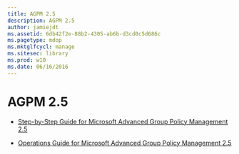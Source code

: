 ```yaml
---
title: AGPM 2.5
description: AGPM 2.5
author: jamiejdt
ms.assetid: 6db42f2e-88b2-4305-ab6b-d3cd0c5d686c
ms.pagetype: mdop
ms.mktglfcycl: manage
ms.sitesec: library
ms.prod: w10
ms.date: 06/16/2016
---
```



# AGPM 2.5


-   [Step-by-Step Guide for Microsoft Advanced Group Policy Management 2.5](step-by-step-guide-for-microsoft-advanced-group-policy-management-25.md)

-   [Operations Guide for Microsoft Advanced Group Policy Management 2.5](operations-guide-for-microsoft-advanced-group-policy-management-25.md)

 

 





